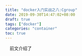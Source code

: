 ```yaml
---
title: "docker入门实战之八:Cgroup"
date: 2019-09-30T14:47:02+08:00
draft: true
tags: ["docker"]
categories: "container"
toc: true
---
```

&emsp;前文介绍了
